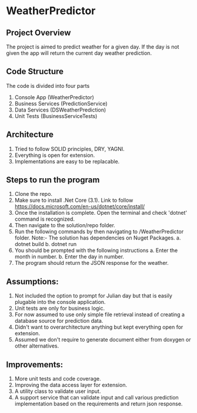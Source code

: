 # WeatherPredictor

## Project Overview
The project is aimed to predict weather for a given day. If the day is not given the app will return the current day weather prediction.

## Code Structure
The code is divided into four parts
1. Console App (WeatherPredictor)
2. Business Services (PredictionService)
3. Data Services (DSWeatherPrediction)
4. Unit Tests (BusinessServiceTests)

## Architecture
1. Tried to follow SOLID principles, DRY, YAGNI.
2. Everything is open for extension.
3. Implementations are easy to be replacable.

## Steps to run the program
1. Clone the repo.
2. Make sure to install .Net Core (3.1). Link to follow https://docs.microsoft.com/en-us/dotnet/core/install/
3. Once the installation is complete. Open the terminal and check 'dotnet' command is recognized.
4. Then navigate to the solution/repo folder.
5. Run the following commands by then navigating to /WeatherPredictor folder. Note:- The solution has dependencies on Nuget Packages.
  a. dotnet build
  b. dotnet run
6. You should be prompted with the following instructions
  a. Enter the month in number.
  b. Enter the day in number.
7. The program should return the JSON response for the weather.

## Assumptions:
1. Not included the option to prompt for Julian day but that is easily plugable into the console application.
2. Unit tests are only for business logic. 
3. For now assumed to use only simple file retrieval instead of creating a database source for prediction data.
4. Didn't want to overarchitecture anything but kept everything open for extension.
5. Assumed we don't require to generate document either from doxygen or other alternatives.

## Improvements:
1. More unit tests and code coverage.
2. Improving the data access layer for extension.
3. A utility class to validate user input.
4. A support service that can validate input and call various prediction implementation based on the requirements and return json response.
